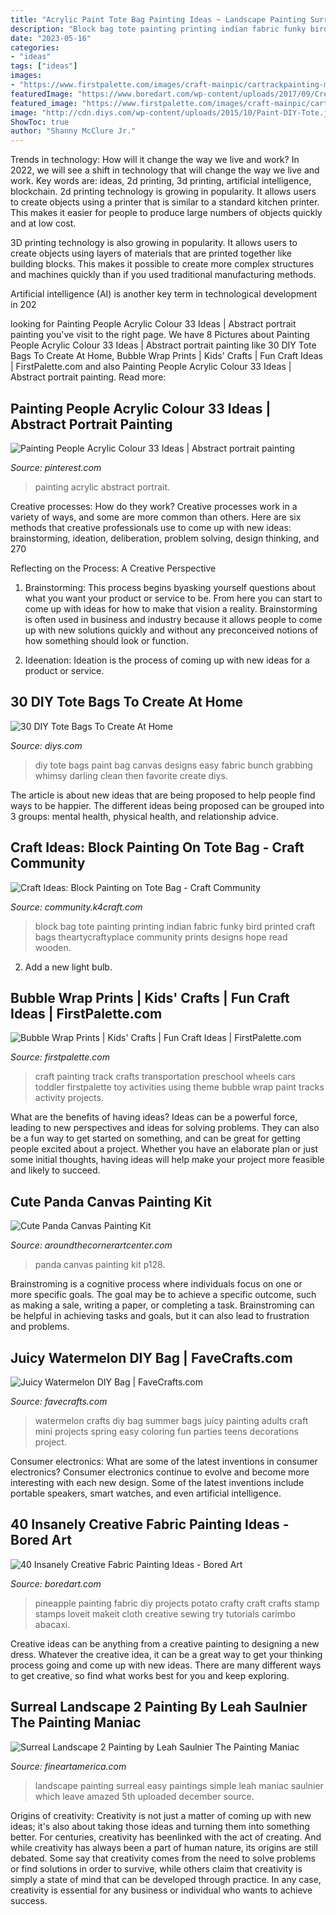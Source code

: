 ```yaml
---
title: "Acrylic Paint Tote Bag Painting Ideas ~ Landscape Painting Surreal Easy Paintings Simple Leah Maniac Saulnier Which Leave Amazed 5th Uploaded December Source"
description: "Block bag tote painting printing indian fabric funky bird printed craft bags theartycraftyplace community prints designs hope read wooden"
date: "2023-05-16"
categories:
- "ideas"
tags: ["ideas"]
images:
- "https://www.firstpalette.com/images/craft-mainpic/cartrackpainting-main.jpg"
featuredImage: "https://www.boredart.com/wp-content/uploads/2017/09/Creative-Fabric-Painting-Ideas-24.jpg"
featured_image: "https://www.firstpalette.com/images/craft-mainpic/cartrackpainting-main.jpg"
image: "http://cdn.diys.com/wp-content/uploads/2015/10/Paint-DIY-Tote.jpg"
ShowToc: true
author: "Shanny McClure Jr."
---
```



Trends in technology: How will it change the way we live and work?
In 2022, we will see a shift in technology that will change the way we live and work. Key words are: ideas, 2d printing, 3d printing, artificial intelligence, blockchain. 
2d printing technology is growing in popularity. It allows users to create objects using a printer that is similar to a standard kitchen printer. This makes it easier for people to produce large numbers of objects quickly and at low cost. 

3D printing technology is also growing in popularity. It allows users to create objects using layers of materials that are printed together like building blocks. This makes it possible to create more complex structures and machines quickly than if you used traditional manufacturing methods. 

Artificial intelligence (AI) is another key term in technological development in 202
	

		
looking for Painting People Acrylic Colour 33 Ideas | Abstract portrait painting you've visit to the right page. We have 8 Pictures about Painting People Acrylic Colour 33 Ideas | Abstract portrait painting like 30 DIY Tote Bags To Create At Home, Bubble Wrap Prints | Kids&#039; Crafts | Fun Craft Ideas | FirstPalette.com and also Painting People Acrylic Colour 33 Ideas | Abstract portrait painting. Read more:
		
    
## Painting People Acrylic Colour 33 Ideas | Abstract Portrait Painting

<img loading=lazy src="https://i.pinimg.com/originals/d3/65/6b/d3656bf04a2e7750c5bf64b85935178d.jpg" onerror="this.onerror=null;this.src='https://tse3.mm.bing.net/th?id=OIP.9oASD0wufTJOG8_0hC-hWgAAAA&amp;pid=15.1';" alt="Painting People Acrylic Colour 33 Ideas | Abstract portrait painting">

_Source: pinterest.com_

>painting acrylic abstract portrait. 

	

Creative processes: How do they work?
Creative processes work in a variety of ways, and some are more common than others. Here are six methods that creative professionals use to come up with new ideas: brainstorming, ideation, deliberation, problem solving, design thinking, and 270

Reflecting on the Process: A Creative Perspective

1. Brainstorming: This process begins byasking yourself questions about what you want your product or service to be. From here you can start to come up with ideas for how to make that vision a reality. Brainstorming is often used in business and industry because it allows people to come up with new solutions quickly and without any preconceived notions of how something should look or function.

2. Ideenation: Ideation is the process of coming up with new ideas for a product or service.

    
## 30 DIY Tote Bags To Create At Home

<img loading=lazy src="http://cdn.diys.com/wp-content/uploads/2015/10/Paint-DIY-Tote.jpg" onerror="this.onerror=null;this.src='https://tse1.mm.bing.net/th?id=OIP.EQt915H5u4I0EDNbM9hw2QHaLH&amp;pid=15.1';" alt="30 DIY Tote Bags To Create At Home">

_Source: diys.com_

>diy tote bags paint bag canvas designs easy fabric bunch grabbing whimsy darling clean then favorite create diys. 

	

The article is about new ideas that are being proposed to help people find ways to be happier. The different ideas being proposed can be grouped into 3 groups: mental health, physical health, and relationship advice.

    
## Craft Ideas: Block Painting On Tote Bag - Craft Community

<img loading=lazy src="http://community.k4craft.com/wp-content/uploads/2017/07/Block-print-ideas-1.jpg" onerror="this.onerror=null;this.src='https://tse4.mm.bing.net/th?id=OIP.8T_PGp1O7n2uYvcv01YpuAHaNQ&amp;pid=15.1';" alt="Craft Ideas: Block Painting on Tote Bag - Craft Community">

_Source: community.k4craft.com_

>block bag tote painting printing indian fabric funky bird printed craft bags theartycraftyplace community prints designs hope read wooden. 

	

2. Add a new light bulb. 

    
## Bubble Wrap Prints | Kids&#039; Crafts | Fun Craft Ideas | FirstPalette.com

<img loading=lazy src="https://www.firstpalette.com/images/craft-mainpic/cartrackpainting-main.jpg" onerror="this.onerror=null;this.src='https://tse2.mm.bing.net/th?id=OIP.dmycvcV7bIq3S_pPMtOfogHaE8&amp;pid=15.1';" alt="Bubble Wrap Prints | Kids&#039; Crafts | Fun Craft Ideas | FirstPalette.com">

_Source: firstpalette.com_

>craft painting track crafts transportation preschool wheels cars toddler firstpalette toy activities using theme bubble wrap paint tracks activity projects. 

	

What are the benefits of having ideas?
Ideas can be a powerful force, leading to new perspectives and ideas for solving problems. They can also be a fun way to get started on something, and can be great for getting people excited about a project. Whether you have an elaborate plan or just some initial thoughts, having ideas will help make your project more feasible and likely to succeed.

    
## Cute Panda Canvas Painting Kit

<img loading=lazy src="https://www.aroundthecornerartcenter.com/uploads/6/9/7/7/69779499/s497562869753162043_p128_i47_w724.png" onerror="this.onerror=null;this.src='https://tse4.mm.bing.net/th?id=OIP.aCmxAJKQuDMVSer88smh3gHaJv&amp;pid=15.1';" alt="Cute Panda Canvas Painting Kit">

_Source: aroundthecornerartcenter.com_

>panda canvas painting kit p128. 

	

Brainstroming is a cognitive process where individuals focus on one or more specific goals. The goal may be to achieve a specific outcome, such as making a sale, writing a paper, or completing a task. Brainstroming can be helpful in achieving tasks and goals, but it can also lead to frustration and problems.

    
## Juicy Watermelon DIY Bag | FaveCrafts.com

<img loading=lazy src="https://irepo.primecp.com/2016/04/276574/Juicy-Watermelon-DIY-Bag_Large600_ID-1605858.jpg?v=1605858" onerror="this.onerror=null;this.src='https://tse4.mm.bing.net/th?id=OIP.bGP39TYTAnubVZ0Kmd27UADLEy&amp;pid=15.1';" alt="Juicy Watermelon DIY Bag | FaveCrafts.com">

_Source: favecrafts.com_

>watermelon crafts diy bag summer bags juicy painting adults craft mini projects spring easy coloring fun parties teens decorations project. 

	

Consumer electronics: What are some of the latest inventions in consumer electronics?
Consumer electronics continue to evolve and become more interesting with each new design. Some of the latest inventions include portable speakers, smart watches, and even artificial intelligence.

    
## 40 Insanely Creative Fabric Painting Ideas - Bored Art

<img loading=lazy src="https://www.boredart.com/wp-content/uploads/2017/09/Creative-Fabric-Painting-Ideas-24.jpg" onerror="this.onerror=null;this.src='https://tse3.mm.bing.net/th?id=OIP.HY9TZfH-2v8rJ0G2_iL-PAAAAA&amp;pid=15.1';" alt="40 Insanely Creative Fabric Painting Ideas - Bored Art">

_Source: boredart.com_

>pineapple painting fabric diy projects potato crafty craft crafts stamp stamps loveit makeit cloth creative sewing try tutorials carimbo abacaxi. 

	

Creative ideas can be anything from a creative painting to designing a new dress. Whatever the creative idea, it can be a great way to get your thinking process going and come up with new ideas. There are many different ways to get creative, so find what works best for you and keep exploring.

    
## Surreal Landscape 2 Painting By Leah Saulnier The Painting Maniac

<img loading=lazy src="https://images.fineartamerica.com/images/artworkimages/mediumlarge/1/surreal-landscape-2-leah-saulnier-the-painting-maniac.jpg" onerror="this.onerror=null;this.src='https://tse2.mm.bing.net/th?id=OIP.T_IvNdPHVZVIi5McH2xsTwHaKQ&amp;pid=15.1';" alt="Surreal Landscape 2 Painting by Leah Saulnier The Painting Maniac">

_Source: fineartamerica.com_

>landscape painting surreal easy paintings simple leah maniac saulnier which leave amazed 5th uploaded december source. 

	

Origins of creativity:
Creativity is not just a matter of coming up with new ideas; it's also about taking those ideas and turning them into something better. For centuries, creativity has beenlinked with the act of creating. And while creativity has always been a part of human nature, its origins are still debated. Some say that creativity comes from the need to solve problems or find solutions in order to survive, while others claim that creativity is simply a state of mind that can be developed through practice. In any case, creativity is essential for any business or individual who wants to achieve success.

